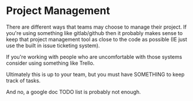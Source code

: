 # Project Management

There are different ways that teams may choose to manage their project. If you're using something like gitlab/github then it probably makes sense to keep that project management tool as close to the code as possible (IE just use the built in issue ticketing system).

If you're working with people who are uncomfortable with those systems consider using something like Trello.

Ultimately this is up to your team, but you must have SOMETHING to keep track of tasks.

And no, a google doc TODO list is probably not enough.